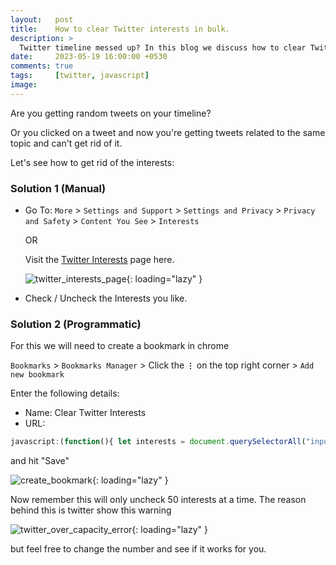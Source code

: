 ```yaml
---
layout:   post
title:    How to clear Twitter interests in bulk.
description: >
  Twitter timeline messed up? In this blog we discuss how to clear Twitter interests in bulk (with the help of JS).
date:     2023-05-19 16:00:00 +0530
comments: true
tags:     [twitter, javascript]
image:
---
```


Are you getting random tweets on your timeline?

Or you clicked on a tweet and now you're getting tweets related to the same topic and can't get rid of it.

Let's see how to get rid of the interests:

<!--more-->

### Solution 1 (Manual)

- Go To:
  `More` > `Settings and Support` > `Settings and Privacy` > `Privacy and Safety` > `Content You See` > `Interests`

  OR

  Visit the <a href="https://twitter.com/settings/your_twitter_data/twitter_interests">Twitter Interests</a> page here.

  ![twitter_interests_page]({{site.baseurl}}/assets/images/posts/twitter_interests_page.png){: loading="lazy" }

- Check / Uncheck the Interests you like.

### Solution 2 (Programmatic)

For this we will need to create a bookmark in chrome

`Bookmarks` > `Bookmarks Manager` > Click the <strong>`⋮`</strong> on the top right corner > `Add new bookmark`

Enter the following details:

- Name: Clear Twitter Interests
- URL:

```javascript
javascript:(function(){ let interests = document.querySelectorAll("input:checked"); [...interests].slice(0, 50).forEach((widget) => { widget.click() }) })();
```

and hit "Save"

![create_bookmark]({{site.baseurl}}/assets/images/posts/create_bookmark.png){: loading="lazy" }

Now remember this will only uncheck 50 interests at a time.
The reason behind this is twitter show this warning

![twitter_over_capacity_error]({{site.baseurl}}/assets/images/posts/twitter_over_capacity_error.png){: loading="lazy" }

but feel free to change the number and see if it works for you.

